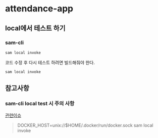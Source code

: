 # attendance-app

## local에서 테스트 하기

### sam-cli

```
sam local invoke
```

코드 수정 후 다시 테스트 하려면 빌드해줘야 한다.

```
sam local invoke
```

## 참고사항

### sam-cli local test 시 주의 사항

[관련이슈](https://github.com/aws/aws-sam-cli/issues/4329)

> DOCKER_HOST=unix://$HOME/.docker/run/docker.sock sam local invoke
